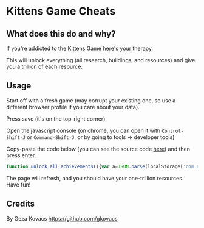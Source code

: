 
# Kittens Game Cheats

## What does this do and why?

If you're addicted to the [Kittens Game](http://www.bloodrizer.ru/games/kittens/) here's your therapy.

This will unlock everything (all research, buildings, and resources)
and give you a trillion of each resource.

## Usage

Start off with a fresh game (may corrupt your existing one, so use a different browser profile if you care about your data).

Press save (it's on the top-right corner)

Open the javascript console (on chrome, you can open it with `Control-Shift-J` or `Command-Shift-J`, or by going to tools -> developer tools)

Copy-paste the code below (you can see the source code [here](https://github.com/gkovacs/kittens_game_cheats/blob/master/kittens_game_cheats.js)) and then press enter.

```javascript
function unlock_all_achievements(){var a=JSON.parse(localStorage['com.nuclearunicorn.kittengame.savedata']);for(var b of a.achievements)b.starUnlocked=!0,b.unlocked=!0;localStorage['com.nuclearunicorn.kittengame.savedata']=JSON.stringify(a)}function unlock_all_buildings(){var a=JSON.parse(localStorage['com.nuclearunicorn.kittengame.savedata']);for(var b of a.buildings)b.unlocked=!0;localStorage['com.nuclearunicorn.kittengame.savedata']=JSON.stringify(a)}function research_everything(){var a=JSON.parse(localStorage['com.nuclearunicorn.kittengame.savedata']);for(var b of a.science.techs)b.unlocked=!0,b.researched=!0;localStorage['com.nuclearunicorn.kittengame.savedata']=JSON.stringify(a)}function trillion_of_everything(){var a=JSON.parse(localStorage['com.nuclearunicorn.kittengame.savedata']);for(var b of a.resources)b.unlocked=!0,b.value+=1e12;localStorage['com.nuclearunicorn.kittengame.savedata']=JSON.stringify(a)}unlock_all_achievements(),unlock_all_buildings(),research_everything(),trillion_of_everything(),window.location.reload();
```

The page will refresh, and you should have your one-trillion resources. Have fun!

## Credits

By Geza Kovacs https://github.com/gkovacs
